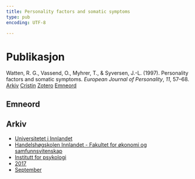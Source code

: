 ```yaml
---
title: Personality factors and somatic symptoms
type: pub
encoding: UTF-8

---
```

<h1>Publikasjon</h1>
<article id="csl-bib-container-U6DV2YVH" class="csl-bib-container">
  <div class="csl-bib-body"> <div class="csl-entry">Watten, R. G., Vassend, O., Myhrer, T., &#38; Syversen, J.-L. (1997). Personality factors and somatic symptoms. <i>European Journal of Personality</i>, <i>11</i>, 57–68.</div> </div>
  <div class="csl-bib-buttons">
    <a href="#taxonomy-article-U6DV2YVH" alt="archive" class="csl-bib-button">Arkiv</a>
    <a href="https://app.cristin.no/results/show.jsf?id=1493205" alt="Cristin" class="csl-bib-button">Cristin</a>
    <a href="http://zotero.org/groups/5881554/items/U6DV2YVH" alt="Zotero" class="csl-bib-button">Zotero</a>
    <a href="#keywords-article-U6DV2YVH" alt="keywords" class="csl-bib-button">Emneord</a>
  </div>
  <div id="csl-bib-meta-container-U6DV2YVH"></div>
</article>
<div id="csl-bib-meta-U6DV2YVH" class="csl-bib-meta">
  <article id="keywords-article-U6DV2YVH" class="keywords-article">
    <h1>Emneord</h1>
    
  </article>
  <article id="taxonomy-article-U6DV2YVH" class="taxonomy-article">
    <h1>Arkiv</h1>
    <ul>
      <li>
        <a href="/nn/archive/?key=3DCRN523">Universitetet i Innlandet</a>
      </li>
      <li>
        <a href="/nn/archive/?key=DU8Q9LN9">Handelshøgskolen Innlandet - Fakultet for økonomi og samfunnsvitenskap</a>
      </li>
      <li>
        <a href="/nn/archive/?key=KTD9NXA8">Institutt for psykologi</a>
      </li>
      <li>
        <a href="/nn/archive/?key=E9KSSDJQ">2017</a>
      </li>
      <li>
        <a href="/nn/archive/?key=NGAXK4N5">September</a>
      </li>
    </ul>
  </article>
</div>
